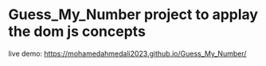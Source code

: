 # Guess_My_Number project to applay the dom js concepts 
live demo: https://mohamedahmedali2023.github.io/Guess_My_Number/
